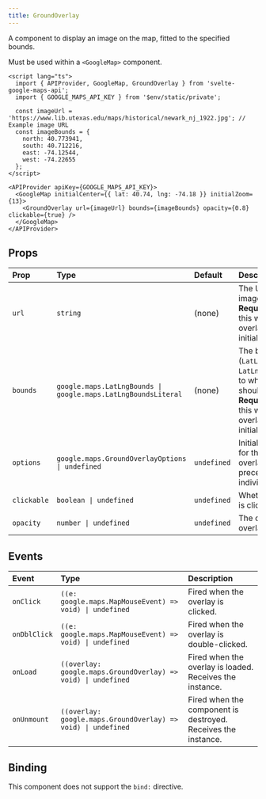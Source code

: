 ```yaml
---
title: GroundOverlay
---
```

A component to display an image on the map, fitted to the specified bounds.

Must be used within a `<GoogleMap>` component.

```svelte
<script lang="ts">
  import { APIProvider, GoogleMap, GroundOverlay } from 'svelte-google-maps-api';
  import { GOOGLE_MAPS_API_KEY } from '$env/static/private';

  const imageUrl = 'https://www.lib.utexas.edu/maps/historical/newark_nj_1922.jpg'; // Example image URL
  const imageBounds = {
    north: 40.773941,
    south: 40.712216,
    east: -74.12544,
    west: -74.22655
  };
</script>

<APIProvider apiKey={GOOGLE_MAPS_API_KEY}>
  <GoogleMap initialCenter={{ lat: 40.74, lng: -74.18 }} initialZoom={13}>
    <GroundOverlay url={imageUrl} bounds={imageBounds} opacity={0.8} clickable={true} />
  </GoogleMap>
</APIProvider>
```

## Props

| Prop       | Type                                                                 | Default     | Description                                                                                                                          |
| :--------- | :------------------------------------------------------------------- | :---------- | :----------------------------------------------------------------------------------------------------------------------------------- |
| `url`      | `string`                                                             | (none)      | The URL of the image to display. **Required**. Changing this will cause the overlay to re-initialize.                              |
| `bounds`   | `google.maps.LatLngBounds \| google.maps.LatLngBoundsLiteral`        | (none)      | The bounds (`LatLngBounds` or `LatLngBoundsLiteral`) to which the image should be fitted. **Required**. Changing this will cause the overlay to re-initialize. |
| `options`  | `google.maps.GroundOverlayOptions \| undefined`                       | `undefined` | Initialization options for the ground overlay. Takes precedence over individual props.                                            |
| `clickable`| `boolean \| undefined`                                               | `undefined` | Whether the overlay is clickable.                                                                                                    |
| `opacity`  | `number \| undefined`                                                | `undefined` | The opacity of the overlay (from 0 to 1).                                                                                            |

## Events

| Event      | Type                                                   | Description                                         |
| :--------- | :----------------------------------------------------- | :-------------------------------------------------- |
| `onClick`  | `((e: google.maps.MapMouseEvent) => void) \| undefined` | Fired when the overlay is clicked.                  |
| `onDblClick`| `((e: google.maps.MapMouseEvent) => void) \| undefined` | Fired when the overlay is double-clicked.           |
| `onLoad`   | `((overlay: google.maps.GroundOverlay) => void) \| undefined` | Fired when the overlay is loaded. Receives the instance. |
| `onUnmount`| `((overlay: google.maps.GroundOverlay) => void) \| undefined` | Fired when the component is destroyed. Receives the instance. |

## Binding

This component does not support the `bind:` directive. 